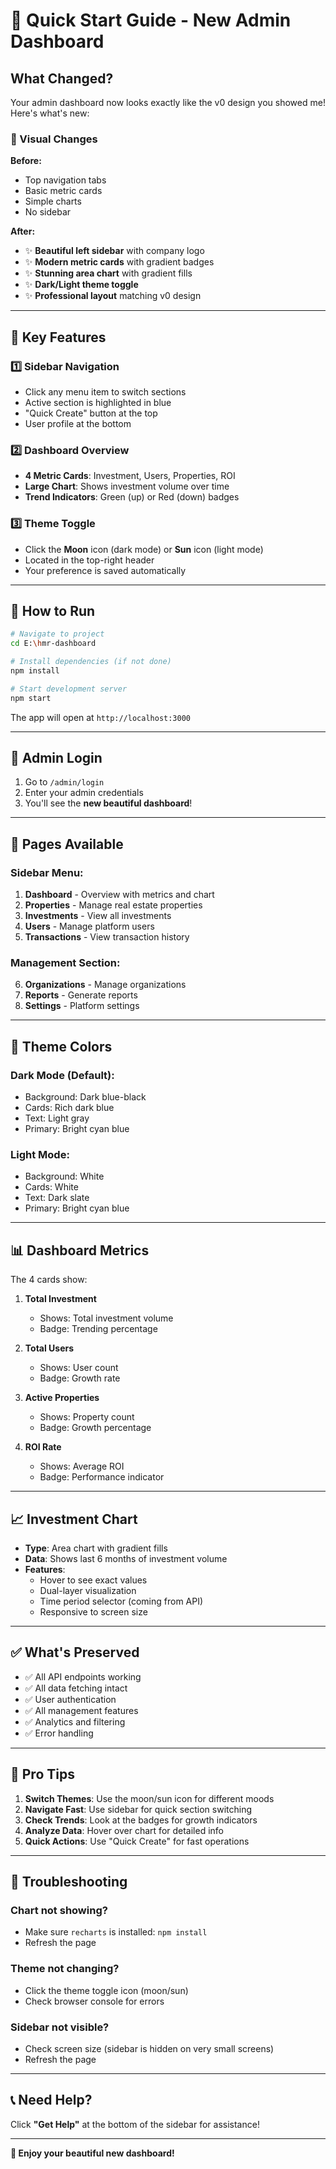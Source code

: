 # 🚀 Quick Start Guide - New Admin Dashboard

## What Changed?

Your admin dashboard now looks exactly like the v0 design you showed me! Here's what's new:

### 🎨 Visual Changes

**Before:**
- Top navigation tabs
- Basic metric cards
- Simple charts
- No sidebar

**After:**
- ✨ **Beautiful left sidebar** with company logo
- ✨ **Modern metric cards** with gradient badges
- ✨ **Stunning area chart** with gradient fills
- ✨ **Dark/Light theme toggle**
- ✨ **Professional layout** matching v0 design

---

## 🎯 Key Features

### 1️⃣ Sidebar Navigation
- Click any menu item to switch sections
- Active section is highlighted in blue
- "Quick Create" button at the top
- User profile at the bottom

### 2️⃣ Dashboard Overview
- **4 Metric Cards**: Investment, Users, Properties, ROI
- **Large Chart**: Shows investment volume over time
- **Trend Indicators**: Green (up) or Red (down) badges

### 3️⃣ Theme Toggle
- Click the **Moon** icon (dark mode) or **Sun** icon (light mode)
- Located in the top-right header
- Your preference is saved automatically

---

## 🏃 How to Run

```bash
# Navigate to project
cd E:\hmr-dashboard

# Install dependencies (if not done)
npm install

# Start development server
npm start
```

The app will open at `http://localhost:3000`

---

## 🔑 Admin Login

1. Go to `/admin/login`
2. Enter your admin credentials
3. You'll see the **new beautiful dashboard**!

---

## 📱 Pages Available

### Sidebar Menu:
1. **Dashboard** - Overview with metrics and chart
2. **Properties** - Manage real estate properties
3. **Investments** - View all investments
4. **Users** - Manage platform users
5. **Transactions** - View transaction history

### Management Section:
6. **Organizations** - Manage organizations
7. **Reports** - Generate reports
8. **Settings** - Platform settings

---

## 🎨 Theme Colors

### Dark Mode (Default):
- Background: Dark blue-black
- Cards: Rich dark blue
- Text: Light gray
- Primary: Bright cyan blue

### Light Mode:
- Background: White
- Cards: White
- Text: Dark slate
- Primary: Bright cyan blue

---

## 📊 Dashboard Metrics

The 4 cards show:

1. **Total Investment**
   - Shows: Total investment volume
   - Badge: Trending percentage

2. **Total Users**
   - Shows: User count
   - Badge: Growth rate

3. **Active Properties**
   - Shows: Property count
   - Badge: Growth percentage

4. **ROI Rate**
   - Shows: Average ROI
   - Badge: Performance indicator

---

## 📈 Investment Chart

- **Type**: Area chart with gradient fills
- **Data**: Shows last 6 months of investment volume
- **Features**:
  - Hover to see exact values
  - Dual-layer visualization
  - Time period selector (coming from API)
  - Responsive to screen size

---

## ✅ What's Preserved

- ✅ All API endpoints working
- ✅ All data fetching intact
- ✅ User authentication
- ✅ All management features
- ✅ Analytics and filtering
- ✅ Error handling

---

## 🎯 Pro Tips

1. **Switch Themes**: Use the moon/sun icon for different moods
2. **Navigate Fast**: Use sidebar for quick section switching
3. **Check Trends**: Look at the badges for growth indicators
4. **Analyze Data**: Hover over chart for detailed info
5. **Quick Actions**: Use "Quick Create" for fast operations

---

## 🐛 Troubleshooting

### Chart not showing?
- Make sure `recharts` is installed: `npm install`
- Refresh the page

### Theme not changing?
- Click the theme toggle icon (moon/sun)
- Check browser console for errors

### Sidebar not visible?
- Check screen size (sidebar is hidden on very small screens)
- Refresh the page

---

## 📞 Need Help?

Click **"Get Help"** at the bottom of the sidebar for assistance!

---

**🎉 Enjoy your beautiful new dashboard!**

